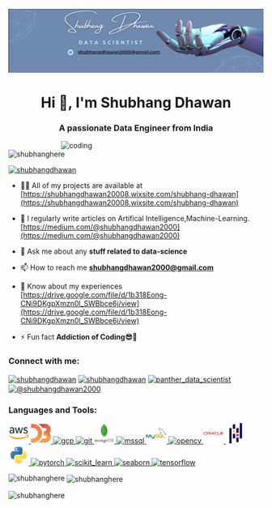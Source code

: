 ![logo](https://github.com/shubhanghere/shubhanghere/blob/main/Screenshot%202024-03-31%20061851.png)
<h1 align="center">Hi 👋, I'm Shubhang Dhawan</h1>
<h3 align="center">A passionate Data Engineer from India</h3>

<img align="right" alt="coding" width="400" src="https://camo.githubusercontent.com/19db51af5f90f1b152bc0b9078f5fe97053955be5074f03f17019c70345bdcdb/68747470733a2f2f6d69726f2e6d656469756d2e636f6d2f6d61782f313336302f302a37513379765349765f7430696f4a2d5a2e676966">

<p align="left"> <img src="https://komarev.com/ghpvc/?username=shubhanghere&label=Profile%20views&color=0e75b6&style=flat" alt="shubhanghere" /> </p>

<p align="left"> <a href="https://twitter.com/shubhangdhawan" target="blank"><img src="https://img.shields.io/twitter/follow/shubhangdhawan?logo=twitter&style=for-the-badge" alt="shubhangdhawan" /></a> </p>

- 👨‍💻 All of my projects are available at [https://shubhangdhawan20008.wixsite.com/shubhang-dhawan](https://shubhangdhawan20008.wixsite.com/shubhang-dhawan)

- 📝 I regularly write articles on Artifical Intelligence,Machine-Learning. [https://medium.com/@shubhangdhawan2000](https://medium.com/@shubhangdhawan2000)

- 💬 Ask me about any **stuff related to data-science**

- 📫 How to reach me **shubhangdhawan2000@gmail.com**

- 📄 Know about my experiences [https://drive.google.com/file/d/1b318Eong-CNi9DKgpXmzn0l_SWBbce6j/view](https://drive.google.com/file/d/1b318Eong-CNi9DKgpXmzn0l_SWBbce6j/view)

- ⚡ Fun fact **Addiction of Coding😎👾**

<h3 align="left">Connect with me:</h3>
<p align="left">
<a href="https://twitter.com/shubhangdhawan" target="blank"><img align="center" src="https://raw.githubusercontent.com/rahuldkjain/github-profile-readme-generator/master/src/images/icons/Social/twitter.svg" alt="shubhangdhawan" height="30" width="40" /></a>
<a href="https://linkedin.com/in/shubhangdhawan" target="blank"><img align="center" src="https://raw.githubusercontent.com/rahuldkjain/github-profile-readme-generator/master/src/images/icons/Social/linked-in-alt.svg" alt="shubhangdhawan" height="30" width="40" /></a>
<a href="https://instagram.com/panther_data_scientist" target="blank"><img align="center" src="https://raw.githubusercontent.com/rahuldkjain/github-profile-readme-generator/master/src/images/icons/Social/instagram.svg" alt="panther_data_scientist" height="30" width="40" /></a>
<a href="https://medium.com/@shubhangdhawan2000" target="blank"><img align="center" src="https://raw.githubusercontent.com/rahuldkjain/github-profile-readme-generator/master/src/images/icons/Social/medium.svg" alt="@shubhangdhawan2000" height="30" width="40" /></a>
</p>

<h3 align="left">Languages and Tools:</h3>
<p align="left"> <a href="https://aws.amazon.com" target="_blank" rel="noreferrer"> <img src="https://raw.githubusercontent.com/devicons/devicon/master/icons/amazonwebservices/amazonwebservices-original-wordmark.svg" alt="aws" width="40" height="40"/> </a> <a href="https://d3js.org/" target="_blank" rel="noreferrer"> <img src="https://raw.githubusercontent.com/devicons/devicon/master/icons/d3js/d3js-original.svg" alt="d3js" width="40" height="40"/> </a> <a href="https://cloud.google.com" target="_blank" rel="noreferrer"> <img src="https://www.vectorlogo.zone/logos/google_cloud/google_cloud-icon.svg" alt="gcp" width="40" height="40"/> </a> <a href="https://git-scm.com/" target="_blank" rel="noreferrer"> <img src="https://www.vectorlogo.zone/logos/git-scm/git-scm-icon.svg" alt="git" width="40" height="40"/> </a> <a href="https://www.mongodb.com/" target="_blank" rel="noreferrer"> <img src="https://raw.githubusercontent.com/devicons/devicon/master/icons/mongodb/mongodb-original-wordmark.svg" alt="mongodb" width="40" height="40"/> </a> <a href="https://www.microsoft.com/en-us/sql-server" target="_blank" rel="noreferrer"> <img src="https://www.svgrepo.com/show/303229/microsoft-sql-server-logo.svg" alt="mssql" width="40" height="40"/> </a> <a href="https://www.mysql.com/" target="_blank" rel="noreferrer"> <img src="https://raw.githubusercontent.com/devicons/devicon/master/icons/mysql/mysql-original-wordmark.svg" alt="mysql" width="40" height="40"/> </a> <a href="https://opencv.org/" target="_blank" rel="noreferrer"> <img src="https://www.vectorlogo.zone/logos/opencv/opencv-icon.svg" alt="opencv" width="40" height="40"/> </a> <a href="https://www.oracle.com/" target="_blank" rel="noreferrer"> <img src="https://raw.githubusercontent.com/devicons/devicon/master/icons/oracle/oracle-original.svg" alt="oracle" width="40" height="40"/> </a> <a href="https://pandas.pydata.org/" target="_blank" rel="noreferrer"> <img src="https://raw.githubusercontent.com/devicons/devicon/2ae2a900d2f041da66e950e4d48052658d850630/icons/pandas/pandas-original.svg" alt="pandas" width="40" height="40"/> </a> <a href="https://www.python.org" target="_blank" rel="noreferrer"> <img src="https://raw.githubusercontent.com/devicons/devicon/master/icons/python/python-original.svg" alt="python" width="40" height="40"/> </a> <a href="https://pytorch.org/" target="_blank" rel="noreferrer"> <img src="https://www.vectorlogo.zone/logos/pytorch/pytorch-icon.svg" alt="pytorch" width="40" height="40"/> </a> <a href="https://scikit-learn.org/" target="_blank" rel="noreferrer"> <img src="https://upload.wikimedia.org/wikipedia/commons/0/05/Scikit_learn_logo_small.svg" alt="scikit_learn" width="40" height="40"/> </a> <a href="https://seaborn.pydata.org/" target="_blank" rel="noreferrer"> <img src="https://seaborn.pydata.org/_images/logo-mark-lightbg.svg" alt="seaborn" width="40" height="40"/> </a> <a href="https://www.tensorflow.org" target="_blank" rel="noreferrer"> <img src="https://www.vectorlogo.zone/logos/tensorflow/tensorflow-icon.svg" alt="tensorflow" width="40" height="40"/> </a> </p>

<p><img align="left" src="https://github-readme-stats.vercel.app/api/top-langs?username=shubhanghere&show_icons=true&locale=en&layout=compact" alt="shubhanghere" /></p>

<p>&nbsp;<img align="center" src="https://github-readme-stats.vercel.app/api?username=shubhanghere&show_icons=true&locale=en" alt="shubhanghere" /></p>

<p><img align="center" src="https://github-readme-streak-stats.herokuapp.com/?user=shubhanghere&" alt="shubhanghere" /></p>
